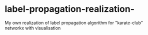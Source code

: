 # label-propagation-realization-
My own realization of label propagation algorithm for "karate-club" networkx with visualisation 
